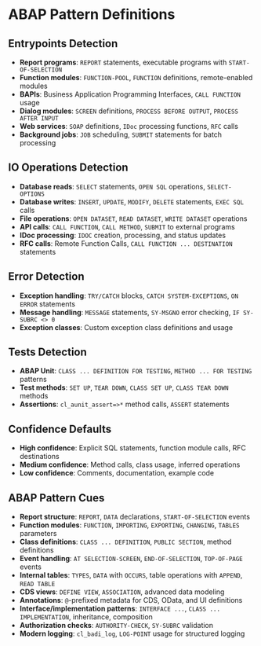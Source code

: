 # ABAP Pattern Definitions

## Entrypoints Detection
- **Report programs**: `REPORT` statements, executable programs with `START-OF-SELECTION`
- **Function modules**: `FUNCTION-POOL`, `FUNCTION` definitions, remote-enabled modules
- **BAPIs**: Business Application Programming Interfaces, `CALL FUNCTION` usage
- **Dialog modules**: `SCREEN` definitions, `PROCESS BEFORE OUTPUT`, `PROCESS AFTER INPUT`
- **Web services**: `SOAP` definitions, `IDoc` processing functions, `RFC` calls
- **Background jobs**: `JOB` scheduling, `SUBMIT` statements for batch processing

## IO Operations Detection
- **Database reads**: `SELECT` statements, `OPEN SQL` operations, `SELECT-OPTIONS`
- **Database writes**: `INSERT`, `UPDATE`, `MODIFY`, `DELETE` statements, `EXEC SQL` calls
- **File operations**: `OPEN DATASET`, `READ DATASET`, `WRITE DATASET` operations
- **API calls**: `CALL FUNCTION`, `CALL METHOD`, `SUBMIT` to external programs
- **IDoc processing**: `IDOC` creation, processing, and status updates
- **RFC calls**: Remote Function Calls, `CALL FUNCTION ... DESTINATION` statements

## Error Detection
- **Exception handling**: `TRY/CATCH` blocks, `CATCH SYSTEM-EXCEPTIONS`, `ON ERROR` statements
- **Message handling**: `MESSAGE` statements, `SY-MSGNO` error checking, `IF SY-SUBRC <> 0`
- **Exception classes**: Custom exception class definitions and usage

## Tests Detection
- **ABAP Unit**: `CLASS ... DEFINITION FOR TESTING`, `METHOD ... FOR TESTING` patterns
- **Test methods**: `SET UP`, `TEAR DOWN`, `CLASS SET UP`, `CLASS TEAR DOWN` methods
- **Assertions**: `cl_aunit_assert=>*` method calls, `ASSERT` statements

## Confidence Defaults
- **High confidence**: Explicit SQL statements, function module calls, RFC destinations
- **Medium confidence**: Method calls, class usage, inferred operations
- **Low confidence**: Comments, documentation, example code

## ABAP Pattern Cues
- **Report structure**: `REPORT`, `DATA` declarations, `START-OF-SELECTION` events
- **Function modules**: `FUNCTION`, `IMPORTING`, `EXPORTING`, `CHANGING`, `TABLES` parameters
- **Class definitions**: `CLASS ... DEFINITION`, `PUBLIC SECTION`, method definitions
- **Event handling**: `AT SELECTION-SCREEN`, `END-OF-SELECTION`, `TOP-OF-PAGE` events
- **Internal tables**: `TYPES`, `DATA` with `OCCURS`, table operations with `APPEND`, `READ TABLE`
- **CDS views**: `DEFINE VIEW`, `ASSOCIATION`, advanced data modeling
- **Annotations**: `@`-prefixed metadata for CDS, OData, and UI definitions
- **Interface/implementation patterns**: `INTERFACE ...`, `CLASS ... IMPLEMENTATION`, inheritance, composition
- **Authorization checks**: `AUTHORITY-CHECK`, `SY-SUBRC` validation
- **Modern logging**: `cl_badi_log`, `LOG-POINT` usage for structured logging

